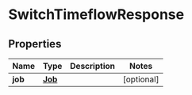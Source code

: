 

# SwitchTimeflowResponse


## Properties

Name | Type | Description | Notes
------------ | ------------- | ------------- | -------------
**job** | [**Job**](Job.md) |  |  [optional]



